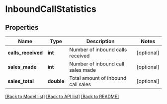 # InboundCallStatistics

## Properties
Name | Type | Description | Notes
------------ | ------------- | ------------- | -------------
**calls_received** | **int** | Number of inbound calls received | [optional] 
**sales_made** | **int** | Number of inbound call sales made | [optional] 
**sales_total** | **double** | Total amount of inbound call sales | [optional] 

[[Back to Model list]](../README.md#documentation-for-models) [[Back to API list]](../README.md#documentation-for-api-endpoints) [[Back to README]](../README.md)


